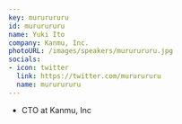 ```yaml
---
key: mururururu
id: mururururu
name: Yuki Ito
company: Kanmu, Inc.
photoURL: /images/speakers/mururururu.jpg
socials:
- icon: twitter
  link: https://twitter.com/mururururu
  name: mururururu
---
```

- CTO at Kanmu, Inc